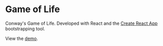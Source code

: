 # Game of Life
Conway's Game of Life. Developed with React and the [Create React App](https://github.com/facebook/create-react-app) bootstrapping tool.

View the [demo](https://itaylor573.github.io/game-of-life/).